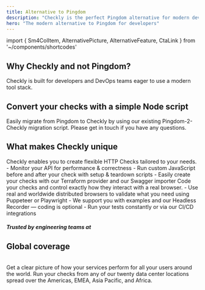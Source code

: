```yaml
---
title: Alternative to Pingdom
description: "Checkly is the perfect Pingdom alternative for modern developers to check their APIs and site transaction flows."
hero: "The modern alternative to Pingdom for developers"
---
```


import { Sm4ColItem, AlternativePicture, AlternativeFeature, CtaLink } from '~/components/shortcodes'

<h2 class="text-center section-header mb-4">Why Checkly and not Pingdom?</h2>

<p class="text-center hero-sub hero-sub-center mb-lg-5">
Checkly is built for developers and DevOps teams eager to use a modern tool stack.
</p>

<div class="row pt-1 pb-1">
<sm-4-col-item header="Deeper Insights" body="Pingdom is great when you want to know if your websites are up. But it doesn't show you whether your web app and endpoints are working correctly and performing well." />
<sm-4-col-item header="Flexible HTTP Checks" body="Checkly provides powerful insights and tools to customize your checks. Instead of a simple ping, you can create fully fledged configurable HTTP checks to monitor APIs." />
<sm-4-col-item header="Powerful E2E Checks" body="Monitor your vital click flows in a real Chrome browser. With Checkly you can use Javascript to code your checks, instead of using a restrictive scripting editor." />
</div>

<h2 class="text-center section-header pt-2">Convert your checks with a simple Node script</h2>

<alternative-feature header="Pingdom-2-Checkly" img="/alternative/pingdom2checkly.png">
Easily migrate from Pingdom to Checkly by using our existing Pingdom-2-Checkly migration script. Please get in touch if you have any questions.

<cta-link text="Learn more about Pingdom to Checkly" link="https://github.com/checkly/pingdom-2-checkly" />

</alternative-feature>


<h2 class="text-center section-header mb-4">What makes Checkly unique</h2>

<alternative-feature header="API monitoring for developers" img="/alternative/setup-teardown.png">
Checkly enables you to create flexible HTTP Checks tailored to your needs.
- Monitor your API for performance & correctness
- Run custom JavaScript before and after your check with setup & teardown scripts
- Easily create your checks with our Terraform provider and our Swagger importer

<cta-link text="More on API monitoring" link="/product/api-monitoring/" /> 
</alternative-feature>


<alternative-feature header="E2E checks with real browsers" img="/alternative/script.png">
Code your checks and control exactly how they interact with a real browser.
- Use real and worldwide distributed browsers to validate what you need using Puppeteer or Playwright
- We support you with examples and our Headless Recorder — coding is optional
- Run your tests constantly or via our CI/CD integrations

<cta-link text="More on synthetic monitoring" link="/product/synthetic-monitoring/" />

</alternative-feature>

<section class="trusted-by-section"><div class="container"><div class="row"><div class="col-sm-12 col-lg-10 offset-lg-1"><h5 class="section-super-header mb-3">Trusted by engineering teams at</h5></div></div><div class="row"><div class="col-sm-12">
      <g-image  class="trusted-by-image" src="/alternative/testimonial-logos@2x.png" alt="trusted by companies for api and browser transaction monitoring"  />
</div></div></div></section>


<h2 class="text-center section-header pt-5">Global coverage</h2>
<p class="text-center lead-text mb-lg-5">
<alternative-picture alt="alerting options" img="/alternative/data-center-locations@2x.png" class="img-w720 mb-lg-5 text-center"/>
<br>
Get a clear picture of how your services perform for all your users around the world. Run your checks from any of our twenty
data center locations spread over the Americas, EMEA, Asia Pacific, and Africa.

<cta-link text="Our datacenter locations" link="/docs/monitoring/global-locations/" />
</p>
